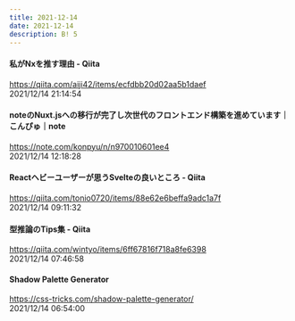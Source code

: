 ```yaml
---
title: 2021-12-14
date: 2021-12-14
description: B! 5
---
```


#### 私がNxを推す理由 - Qiita
https://qiita.com/aiji42/items/ecfdbb20d02aa5b1daef<br>
2021/12/14 21:14:54<br>


#### noteのNuxt.jsへの移行が完了し次世代のフロントエンド構築を進めています｜こんぴゅ｜note
https://note.com/konpyu/n/n970010601ee4<br>
2021/12/14 12:18:28<br>


#### Reactヘビーユーザーが思うSvelteの良いところ - Qiita
https://qiita.com/tonio0720/items/88e62e6beffa9adc1a7f<br>
2021/12/14 09:11:32<br>


#### 型推論のTips集 - Qiita
https://qiita.com/wintyo/items/6ff67816f718a8fe6398<br>
2021/12/14 07:46:58<br>


#### Shadow Palette Generator
https://css-tricks.com/shadow-palette-generator/<br>
2021/12/14 06:54:00<br>


